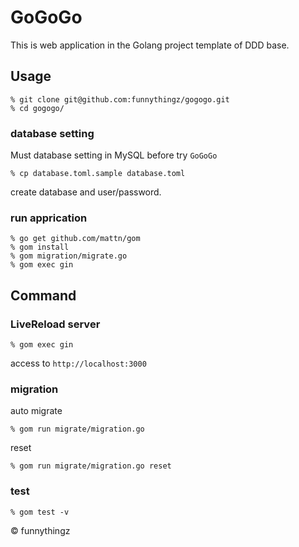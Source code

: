 # GoGoGo

This is web application in the Golang project template of DDD base.

## Usage

```
% git clone git@github.com:funnythingz/gogogo.git
% cd gogogo/
```

### database setting

Must database setting in MySQL before try `GoGoGo`

```
% cp database.toml.sample database.toml
```

create database and user/password.

### run apprication

```
% go get github.com/mattn/gom
% gom install
% gom migration/migrate.go
% gom exec gin
```

## Command

### LiveReload server

```
% gom exec gin
```

access to `http://localhost:3000`

### migration

auto migrate

```
% gom run migrate/migration.go
```

reset

```
% gom run migrate/migration.go reset
```

### test

```
% gom test -v
```

&copy; funnythingz
